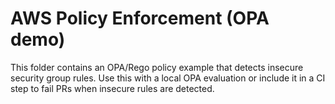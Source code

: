 # AWS Policy Enforcement (OPA demo)

This folder contains an OPA/Rego policy example that detects insecure security group rules. Use this with a local OPA evaluation or include it in a CI step to fail PRs when insecure rules are detected.
